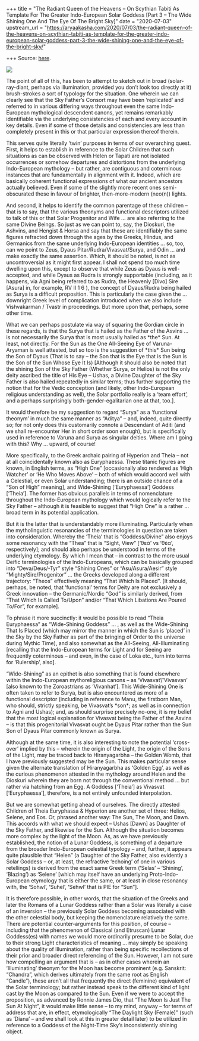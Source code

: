 +++
title = "The Radiant Queen of the Heavens – On Scythian Tabiti As Template For The Greater Indo-European Solar Goddess  [Part 3 – The Wide Shining One And The Eye Of The Bright Sky]"
date = "2020-07-03"
upstream_url = "https://aryaakasha.com/2020/07/03/the-radiant-queen-of-the-heavens-on-scythian-tabiti-as-template-for-the-greater-indo-european-solar-goddess-part-3-the-wide-shining-one-and-the-eye-of-the-bright-sky/"

+++
Source: [here](https://aryaakasha.com/2020/07/03/the-radiant-queen-of-the-heavens-on-scythian-tabiti-as-template-for-the-greater-indo-european-solar-goddess-part-3-the-wide-shining-one-and-the-eye-of-the-bright-sky/).

![](https://aryaakasha.files.wordpress.com/2020/07/dq7n-advoaeynaa-1.jpg?w=614)

The point of all of this, has been to attempt to sketch out in broad
(solar-ray-diant, perhaps via illumination, provided you don’t look too
directly at it) brush-strokes a sort of typology for the situation. One
wherein we can clearly see that the Sky Father’s Consort may have been
‘replicated’ and referred to in various differing ways throughout even
the same Indo-European mythological descendent canons, yet remains
remarkably identifiable via the underlying consistencies of each and
every account in key details. Even if some of those details and
consistencies are less than completely present in this or that
particular expression thereof therein.

This serves quite literally ‘twin’ purposes in terms of our overarching
quest. First, it helps to establish in reference to the Solar Children
that such situations as can be observed with Helen or Tapati are not
isolated occurrences or somehow departures and distortions from the
underlying Indo-European mythology – but rather, are contiguous and
coterminous instances that are fundamentally in alignment with it.
Indeed, which are basically coherent functional expressions of what our
ancient ancestors actually believed. Even if some of the slightly more
recent ones semi-obscurated these in favour of brighter,
then-more-modern (neo(n)) lights.

And second, it helps to identify the common parentage of these children
– that is to say, that the various theonyms and functional descriptors
utilized to talk of this or that Solar Progenitor and Wife … are also
referring to the same Divine Beings. So just as we can point to, say,
the Dioskuri, the Ashvins, and Hengist & Horsa and say that these are
identifiably the same figures refracted down through the ages by the
Greeks, Hindus, and Germanics from the same underlying Indo-European
identities … so, too, can we point to Zeus, Dyaus
Pitar/Rudra/Vivasvat/Surya, and Odin … and make exactly the same
assertion. Which, it should be noted, is not as uncontroversial as it
might first appear. I shall not spend too much time dwelling upon this,
except to observe that while Zeus as Dyaus is well-accepted, and while
Dyaus as Rudra is strongly supportable (including, as it happens, via
Agni being referred to as Rudra, the Heavenly \[Divo\] Sire \[Asura\]
in, for example, RV II 1 6 ), the concept of Dyaus/Rudra being hailed as
Surya is a difficult proposition. This is particularly the case given
the … downright Greek level of complication introduced when we also
include Vishvakarman / Tvastr in proceedings. But more upon that,
perhaps, some other time.

What we can perhaps postulate via way of squaring the Gordian circle in
these regards, is that the Surya that is hailed as the Father of the
Asvins … is not necessarily the Surya that is most usually hailed as
\*the\* Sun. At least, not directly. For the Sun as the One All-Seeing
Eye of Varuna-Aryaman is well attested, but so too is the suggestion of
\*this\* Sun being the Son of Dyaus (That is to say – the Son that is
the Eye that is the Sun is the Son of the Sun Whose Eye It Is)
\[Although it should also be noted that the shining Son of the Sky
Father (Whether Surya, or Helios) is not the only deity ascribed the
title of His Eye – Ushas, a Divine Daughter of the Sky Father is also
hailed repeatedly in similar terms; thus further supporting the notion
that for the Vedic conception (and likely, other Indo-European religious
understanding as well), the Solar portfolio really is a ‘team effort’,
and a perhaps surprisingly both-gender-egalitarian one at that, too.\].

It would therefore be my suggestion to regard “Surya” as a ‘functional
theonym’ in much the same manner as “Aditya” – and, indeed, quite
directly so; for not only does this customarily connote a Descendant of
Aditi (and we shall re-encounter Her in short order soon enough), but is
specifically used in reference to Varuna and Surya as singular deities.
Where am I going with this? Why … upward, of course!

More specifically, to the Greek archaic pairing of Hyperion and Theia –
not at all coincidentally known also as Euryphaessa. These titanic
figures are known, in English terms, as “High One” \[occasionally also
rendered as ‘High Watcher’ or ‘He Who Moves Above’ – both of which would
accord well with a Celestial, or even Solar understanding; there is an
outside chance of a “Son of High” meaning\], and Wide-Shining
\[‘Euryphaessa’\] Goddess \[‘Theia’\]. The former has obvious parallels
in terms of nomenclature throughout the Indo-European mythology which
would logically refer to the Sky Father – although it is feasible to
suggest that “High One” is a rather … broad term in its potential
application.

But it is the latter that is understandably more illuminating.
Particularly when the mytholinguistic resonancies of the terminologies
in question are taken into consideration. Whereby the ‘Theia’ that is
“Goddess/Divine” also enjoys some resonancy with the “Thea” that is
“Sight, View” \[‘θεᾱ́’ vs ‘θέα’, respectively\]; and should also perhaps
be understood in terms of the underlying etymology. By which I mean that
– in contrast to the more usual Deific terminologies of the
Indo-Europeans, which can be basically grouped into “Deva/Deus/-Tyr”
style “Shining Ones” or “Asu/Asura/Aesir” style “Mighty/Sire/Progenitor”
… the Greeks developed along a different trajectory: “Theos” effectively
meaning “That Which Is Placed”. \[It should, perhaps, be noted, that
‘functional’ terms for Deity are not exclusively a Greek innovation –
the Germanic/Nordic “God” is similarly derived, from “That Which Is
Called To/Upon” and/or “That Which Libations Are Poured To/For”, for
example\].

To phrase it more succinctly: it would be possible to read “Theia
Euryphaessa” as “Wide-Shining Goddess” … , as well as the Wide-Shining
That Is Placed (which may mirror the manner in which the Sun is ‘placed’
in the Sky by the Sky Father as part of the bringing of Order to the
universe during Mythic Time), and also somewhat as the All-Seeing,
All-Illuminating \[recalling that the Indo-European terms for Light and
for Seeing are frequently coterminous – and even, in the case of Loka
etc., turn into terms for ‘Rulership’, also\].

“Wide-Shining” as an epithet is also something that is found elsewhere
within the Indo-European mythoreligious canons – as
‘Vivasvat’/’Vivasvan’ \[also known to the Zoroastrians as ‘Vivanhat’\].
This Wide-Shining One is often taken to refer to Surya, but is also
encountered as more of a functional descriptor (including in reference
to Manu, the firstborn Man, who should, strictly speaking, be Vivasvat’s
\*son\*; as well as in connection to Agni and Ushas); and, as should
surprise precisely no-one, it is my belief that the most logical
explanation for Vivasvat being the Father of the Asvins – is that this
progenitorial Vivasvat ought be Dyaus Pitar rather than the Sun Son of
Dyaus Pitar commonly known as Surya.

Although at the same time, it is also interesting to note the potential
‘cross-over’ implied by this – wherein the origin of the Light, the
origin of the Sons of the Light, may be traced back to Hiranyagarbha –
the Golden Womb, that I have previously suggested may be the Sun. This
makes particular sense given the alternate translation of Hiranyagarbha
as ‘Golden Egg’, as well as the curious phenomenon attested in the
mythology around Helen and the Dioskuri wherein they are born not
through the conventional method … but rather via hatching from an Egg. A
Goddess \[‘Theia’\] as Vivasvat \[‘Euryphaessa’\], therefore, is a not
entirely unfounded interpolation.

But we are somewhat getting ahead of ourselves. The directly attested
Children of Theia Euryphassa & Hyperion are another set of three:
Helios, Selene, and Eos. Or, phrased another way: The Sun, The Moon, and
Dawn. This accords with what we should expect – Ushas \[Dawn\] as
Daughter of the Sky Father, and likewise for the Sun. Although the
situation becomes more complex by the light of the Moon. As, as we have
previously established, the notion of a Lunar Goddess, is something of a
departure from the broader Indo-European celestial typology – and,
further, it appears quite plausible that “Helen” (a Daughter of the Sky
Father, also evidently a Solar Goddess – or, at least, the refractive
‘echoing’ of one in various retellings) is derived from the exact same
Greek term (‘Selas’ – ‘Shining’, ‘Blazing’) as ‘Selene’ \[which may
itself have an underlying Proto-Indo-European etymology that is either
the same, or at least in close resonancy with, the ‘Sohwl’, ‘Suhel’,
‘Sehwl’ that is PIE for “Sun”\].

It is therefore possible, in other words, that the situation of the
Greeks and later the Romans of a Lunar Goddess rather than a Solar was
literally a case of an inversion – the previously Solar Goddess becoming
associated with the other celestial body, but keeping the nomenclature
relatively the same. There are potential counter-arguments for this
position, of course – including that the phenomenon of Classical (and
Etruscan) Lunar Goddess(es) with names we would more ordinarily presume
to be Solar, due to their strong Light characteristics of meaning … may
simply be speaking about the quality of Illumination, rather than being
specific recollections of their prior and broader direct referencing of
the Sun. However, I am not sure how compelling an argument that is – as
in other cases wherein an ‘Illuminating’ theonym for the Moon has become
prominent (e.g. Sanskrit: “Chandra”, which derives ultimately from the
same root as English “Candle”), these aren’t all that frequently the
direct (feminine) equivalent of the Solar terminology; but rather
instead speak to the different kind of light cast by the Moon as
compared to the Sun. Even if we were to accept the proposition, as
advanced by Ronnie James Dio, that “The Moon Is Just The Sun At Night”,
it would make little sense – to my mind, anyway – for terms of address
that are, in effect, etymologically “The Daylight Sky (Female)” (such as
‘Diana’ – and we shall look at this in greater detail later) to be
utilized in reference to a Goddess of the Night-Time Sky’s
inconsistently shining object.
